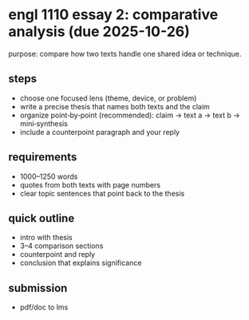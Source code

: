 # engl 1110 essay 2: comparative analysis (due 2025-10-26)

purpose: compare how two texts handle one shared idea or technique.

## steps
- choose one focused lens (theme, device, or problem)
- write a precise thesis that names both texts and the claim
- organize point‑by‑point (recommended): claim → text a → text b → mini‑synthesis
- include a counterpoint paragraph and your reply

## requirements
- 1000–1250 words
- quotes from both texts with page numbers
- clear topic sentences that point back to the thesis

## quick outline
- intro with thesis
- 3–4 comparison sections
- counterpoint and reply
- conclusion that explains significance

## submission
- pdf/doc to lms

